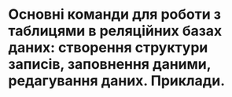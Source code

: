 # Основні команди для роботи з таблицями в реляційних базах даних: створення структури записів, заповнення даними, редагування даних. Приклади.
